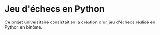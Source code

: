 # Jeu d'échecs en Python

Ce projet universitaire consistait en la création d'un jeu d'échecs réalisé en Python en binôme.
